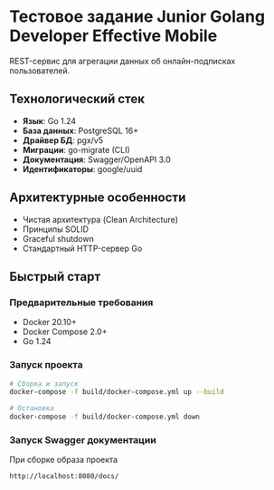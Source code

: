 # Тестовое задание Junior Golang Developer Effective Mobile
REST-сервис для агрегации данных об онлайн-подписках пользователей.

##  Технологический стек
- **Язык**: Go 1.24
- **База данных**: PostgreSQL 16+
- **Драйвер БД**: pgx/v5
- **Миграции**: go-migrate (CLI)
- **Документация**: Swagger/OpenAPI 3.0
- **Идентификаторы**: google/uuid

##  Архитектурные особенности
- Чистая архитектура (Clean Architecture)
- Принципы SOLID
- Graceful shutdown
- Стандартный HTTP-сервер Go

##  Быстрый старт

### Предварительные требования
- Docker 20.10+
- Docker Compose 2.0+
- Go 1.24

### Запуск проекта
```bash
# Сборка и запуск
docker-compose -f build/docker-compose.yml up --build

# Остановка
docker-compose -f build/docker-compose.yml down
```
### Запуск Swagger документации
При сборке образа проекта 
``` 
http://localhost:8080/docs/
```